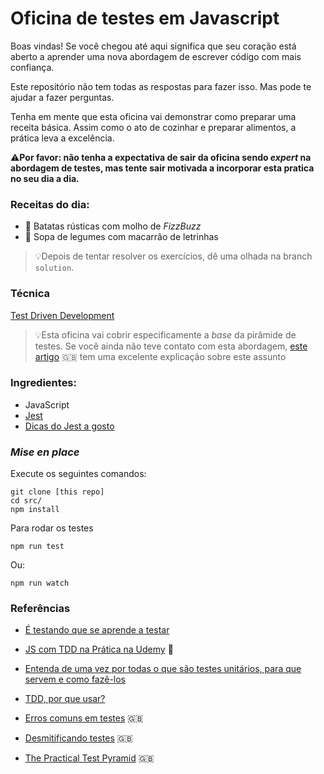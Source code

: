 # Oficina de testes em Javascript

Boas vindas!
Se você chegou até aqui significa que seu coração está aberto a aprender uma nova abordagem de escrever código com mais confiança.

Este repositório não tem todas as respostas para fazer isso. Mas pode te ajudar a fazer perguntas.

Tenha em mente que esta oficina vai demonstrar como preparar uma receita básica. Assim como o ato de cozinhar e preparar alimentos, a prática leva a excelência. 

⚠️**Por favor: não tenha a expectativa de sair da oficina sendo _expert_ na abordagem de testes, mas tente sair motivada a incorporar esta pratica no seu dia a dia.**

### Receitas do dia:
- 🍠 Batatas rústicas com molho de _FizzBuzz_
- 🍲 Sopa de legumes com macarrão de letrinhas


> 💡Depois de tentar resolver os exercícios, dê uma olhada na branch `solution`. 

### Técnica
[Test Driven Development](https://pt.wikipedia.org/wiki/Test-driven_development)
> 💡Esta oficina vai cobrir especificamente a *base* da pirâmide de testes. Se você ainda não teve contato com esta abordagem, [este artigo](https://martinfowler.com/articles/practical-test-pyramid.html) 🇬🇧
tem uma excelente explicação sobre este assunto


### Ingredientes:

- JavaScript
- [Jest](https://jestjs.io/en/)
- [Dicas do Jest a gosto](https://devhints.io/jest)

### _Mise en place_

Execute os seguintes comandos:
```
git clone [this repo]
cd src/
npm install
```

Para rodar os testes
```
npm run test 
```
Ou:
```
npm run watch
```


### Referências

- [É testando que se aprende a testar](https://medium.com/@carlosmaniero/%C3%A9-testando-que-se-aprende-a-testar-19903d234cae)

- [JS com TDD na Prática na Udemy](https://willianjusten.com.br/js-com-tdd-na-pratica-na-udemy/) 💸

- [Entenda de uma vez por todas o que são testes unitários, para que servem e como fazê-los](https://medium.com/@dayvsonlima/entenda-de-uma-vez-por-todas-o-que-s%C3%A3o-testes-unit%C3%A1rios-para-que-servem-e-como-faz%C3%AA-los-2a6f645bab3)

- [TDD, por que usar?](https://tableless.com.br/tdd-por-que-usar)

- [Erros comuns em testes](https://kentcdodds.com/blog/common-testing-mistakes) 🇬🇧

- [Desmitificando testes](https://kentcdodds.com/blog/demystifying-testing) 🇬🇧

- [The Practical Test Pyramid](https://martinfowler.com/articles/practical-test-pyramid.html) 🇬🇧
